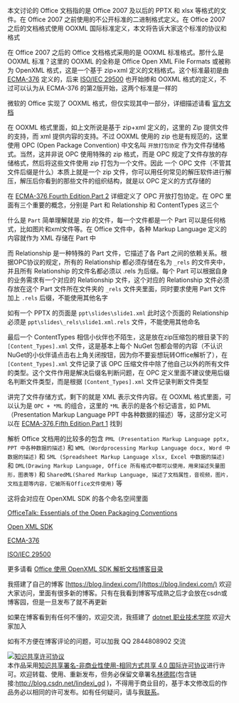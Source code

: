 
本文讨论的 Office 文档指的是 Office 2007 及以后的 PPTX 和 xlsx 等格式的文件。在 Office 2007 之前使用的不公开标准的二进制格式定义。在 Office 2007 之后的文档格式使用 OOXML 国际标准定义，本文将告诉大家这个标准的协议和格式

<!--more-->


<!-- 发布 -->

在 Office 2007 之后的 Office 文档格式采用的是 OOXML 标准格式。那什么是 OOXML 标准？这里的 OOXML 的全称是 Office Open XML File Formats 或被称为 OpenXML 格式，这是一个基于 zip+xml 定义的文档格式。这个标准最初是由 [ECMA-376](http://www.ecma-international.org/publications/standards/Ecma-376.htm ) 定义的，后来 [ISO/IEC 29500](https://www.iso.org/standard/71691.html) 也开始掺和 OOXML 格式的定义，不过可以认为从 ECMA-376 的第2版开始，这两个标准是一样的

微软的 Office 实现了 OOXML 格式，但仅实现其中一部分，详细描述请看 [官方文档](https://docs.microsoft.com/en-us/openspecs/office_standards/ms-offstandlp/d5784a8b-7070-466b-befa-b7bf3724c6f0?redirectedfrom=MSDN)

在 OOXML 格式里面，如上文所说是基于 zip+xml 定义的，这里的 Zip 提供文件的支持，而 xml 提供内容的支持。不过 OOXML 使用的 zip 也是有规范的，这里使用 OPC (Open Package Convention) 中文名叫 `开放打包协定` 作为文件存储格式。当然，这并非说 OPC 使用特殊的 zip 格式，而是 OPC 规定了文件存放的存储格式，然后将这些文件使用 zip 打包为一个文件。因此 一个 OPC 文件（不管其文件后缀是什么）本质上就是一个 zip 文件，你可以用任何常见的解压软件进行解压，解压后你看到的那些文件的组织结构，就是以 OPC 定义的方式存储的

在 [ECMA-376,Fourth Edition,Part 2](http://www.ecma-international.org/publications/standards/Ecma-376.htm) 详细定义了 OPC 开放打包协定。在 OPC 里面有三个重要的概念，分别是 Part 和 Relationship 和 ContentTypes 这三个

什么是 `Part` 简单理解就是 zip 的文件，每一个文件都是一个 Part 可以是任何格式，比如图片和xml文件等。在 Office 文件中，各种 Markup Language 定义的内容就作为 XML 存储在 Part 中

而 Relationship 是一种特殊的 Part 文件，它描述了各 Part 之间的依赖关系。根据OPC协议的规定，所有的 Relationship 都必须存储在名为 `_rels` 的文件夹中，并且所有 Relationship 的文件名都必须以 .rels 为后缀。每个 Part 可以根据自身的业务需求有一个对应的 Relationship 文件，这个对应的 Relationship 文件必须存放在这个 Part 文件所在文件夹的 `_rels` 文件夹里面，同时要求使用 Part 文件加上 `.rels` 后缀，不能使用其他名字

如有一个 PPTX 的页面是 `ppt\slides\slide1.xml` 此时这个页面的 Relationship 必须是 `ppt\slides\_rels\slide1.xml.rels` 文件，不能使用其他命名

最后一个 ContentTypes 相信小伙伴也不陌生，这是放在zip压缩包的根目录下的 `[Content_Types].xml` 文件，这是基本上每个 NuGet 包都会带的内容（不认识NuGet的小伙伴请点击右上角关闭按钮，因为你不要妄想玩转Office解析了），在 `[Content_Types].xml` 文件记录了该 OPC 压缩文件中除了他自己以外的所有文件的类型。这个文件作用是解决后缀名判断问题，在 OPC 定义里面不建议使用后缀名判断文件类型，而是根据 `[Content_Types].xml` 文件记录判断文件类型

讲完了文件存储方式，剩下的就是 XML 表示文件内容。在 OOXML 格式里面，可以认为是 `OPC + *ML` 的组合，这里的 `*ML` 表示的是各个标记语言，如 PML（Presentation Markup Language PPT 中各种数据的描述）等，这部分定义可以在 [ECMA-376,Fifth Edition,Part 1](http://www.ecma-international.org/publications/standards/Ecma-376.htm) 找到

解析 Office 文档用的比较多的包含 `PML (Presentation Markup Language pptx, PPT 中各种数据的描述)` 和 `WML (Wordprocessing Markup Language docx, Word 中数据的描述)` 和 `SML (Spreadsheet Markup Language xlsx, Excel 中数据的描述)` 和 `DML(Drawing Markup Language, Office 所有格式中都可以使用，用来描述矢量图形，图表等)` 和 `SharedML(Shared Markup Language, 描述了文档属性，音视频，图片，文档主题等内容，它被所有Office文件使用)` 等

这将会对应在 OpenXML SDK 的各个命名空间里面

[OfficeTalk: Essentials of the Open Packaging Conventions](https://docs.microsoft.com/en-us/previous-versions/office/office-12/ee361919(v=office.12)?redirectedfrom=MSDN )

[Open XML SDK](https://docs.microsoft.com/en-us/office/open-xml/open-xml-sdk )

[ECMA-376](http://www.ecma-international.org/publications/standards/Ecma-376.htm )

[ISO/IEC 29500](https://www.iso.org/standard/71691.html)

更多请看 [Office 使用 OpenXML SDK 解析文档博客目录](https://blog.lindexi.com/post/Office-%E4%BD%BF%E7%94%A8-OpenXML-SDK-%E8%A7%A3%E6%9E%90%E6%96%87%E6%A1%A3%E5%8D%9A%E5%AE%A2%E7%9B%AE%E5%BD%95.html )

 		
 	 	
 	 	


我搭建了自己的博客 [https://blog.lindexi.com/](https://blog.lindexi.com/) 欢迎大家访问，里面有很多新的博客。只有在我看到博客写成熟之后才会放在csdn或博客园，但是一旦发布了就不再更新

如果在博客看到有任何不懂的，欢迎交流，我搭建了 [dotnet 职业技术学院](https://t.me/dotnet_campus) 欢迎大家加入

如有不方便在博客评论的问题，可以加我 QQ 2844808902 交流

<a rel="license" href="http://creativecommons.org/licenses/by-nc-sa/4.0/"><img alt="知识共享许可协议" style="border-width:0" src="https://licensebuttons.net/l/by-nc-sa/4.0/88x31.png" /></a><br />本作品采用<a rel="license" href="http://creativecommons.org/licenses/by-nc-sa/4.0/">知识共享署名-非商业性使用-相同方式共享 4.0 国际许可协议</a>进行许可。欢迎转载、使用、重新发布，但务必保留文章署名[林德熙](http://blog.csdn.net/lindexi_gd)(包含链接:http://blog.csdn.net/lindexi_gd )，不得用于商业目的，基于本文修改后的作品务必以相同的许可发布。如有任何疑问，请与我[联系](mailto:lindexi_gd@163.com)。